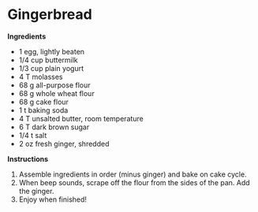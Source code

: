 # Gingerbread

**Ingredients**
* 1 egg, lightly beaten
* 1/4 cup buttermilk
* 1/3 cup plain yogurt
* 4 T molasses
* 68 g all-purpose flour
* 68 g whole wheat flour
* 68 g cake flour
* 1 t baking soda
* 4 T unsalted butter, room temperature
* 6 T dark brown sugar
* 1/4 t salt
* 2 oz fresh ginger, shredded

**Instructions**
1. Assemble ingredients in order (minus ginger) and bake on cake cycle. 
2. When beep sounds, scrape off the flour from the sides of the pan. Add the ginger. 
3. Enjoy when finished!
